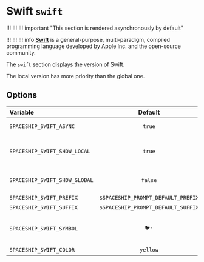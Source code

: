 # Swift `swift`

!!! !!! !!! important "This section is rendered asynchronously by default"

!!! !!! !!! info
    [**Swift**](https://swift.org) is a general-purpose, multi-paradigm, compiled programming language developed by Apple Inc. and the open-source community.

The `swift` section displays the version of Swift.

The local version has more priority than the global one.

## Options

| Variable                      |              Default               | Meaning                                         |
|:----------------------------- |:----------------------------------:| ----------------------------------------------- |
| `SPACESHIP_SWIFT_ASYNC`       |               `true`               | Render section asynchronously                   |
| `SPACESHIP_SWIFT_SHOW_LOCAL`  |               `true`               | Current local Swift version based on [swiftenv] |
| `SPACESHIP_SWIFT_SHOW_GLOBAL` |              `false`               | Global Swift version based on [swiftenv]        |
| `SPACESHIP_SWIFT_PREFIX`      | `$SPACESHIP_PROMPT_DEFAULT_PREFIX` | Section's prefix                                |
| `SPACESHIP_SWIFT_SUFFIX`      | `$SPACESHIP_PROMPT_DEFAULT_SUFFIX` | Section's suffix                                |
| `SPACESHIP_SWIFT_SYMBOL`      |                `🐦·`                | Symbol displayed before the section             |
| `SPACESHIP_SWIFT_COLOR`       |              `yellow`              | Section's color                                 |
